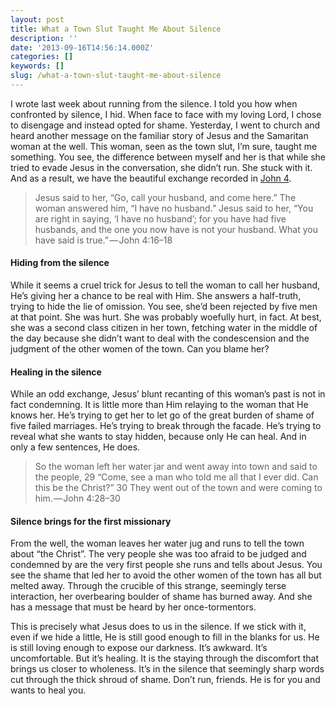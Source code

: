 ```yaml
---
layout: post
title: What a Town Slut Taught Me About Silence
description: ''
date: '2013-09-16T14:56:14.000Z'
categories: []
keywords: []
slug: /what-a-town-slut-taught-me-about-silence
---
```


I wrote last week about running from the silence. I told you how when confronted by silence, I hid. When face to face with my loving Lord, I chose to disengage and instead opted for shame. Yesterday, I went to church and heard another message on the familiar story of Jesus and the Samaritan woman at the well. This woman, seen as the town slut, I’m sure, taught me something. You see, the difference between myself and her is that while she tried to evade Jesus in the conversation, she didn’t run. She stuck with it. And as a result, we have the beautiful exchange recorded in [John 4](http://www.biblegateway.com/passage/?search=john%204:1-45&version=ESV).

> Jesus said to her, “Go, call your husband, and come here.” The woman answered him, “I have no husband.” Jesus said to her, “You are right in saying, ‘I have no husband’; for you have had five husbands, and the one you now have is not your husband. What you have said is true.” — John 4:16–18

#### Hiding from the silence

While it seems a cruel trick for Jesus to tell the woman to call her husband, He’s giving her a chance to be real with Him. She answers a half-truth, trying to hide the lie of omission. You see, she’d been rejected by five men at that point. She was hurt. She was probably woefully hurt, in fact. At best, she was a second class citizen in her town, fetching water in the middle of the day because she didn’t want to deal with the condescension and the judgment of the other women of the town. Can you blame her?

#### Healing in the silence

While an odd exchange, Jesus’ blunt recanting of this woman’s past is not in fact condemning. It is little more than Him relaying to the woman that He knows her. He’s trying to get her to let go of the great burden of shame of five failed marriages. He’s trying to break through the facade. He’s trying to reveal what she wants to stay hidden, because only He can heal. And in only a few sentences, He does.

> So the woman left her water jar and went away into town and said to the people, 29 “Come, see a man who told me all that I ever did. Can this be the Christ?” 30 They went out of the town and were coming to him. — John 4:28–30

#### Silence brings for the first missionary

From the well, the woman leaves her water jug and runs to tell the town about “the Christ”. The very people she was too afraid to be judged and condemned by are the very first people she runs and tells about Jesus. You see the shame that led her to avoid the other women of the town has all but melted away. Through the crucible of this strange, seemingly terse interaction, her overbearing boulder of shame has burned away. And she has a message that must be heard by her once-tormentors.

This is precisely what Jesus does to us in the silence. If we stick with it, even if we hide a little, He is still good enough to fill in the blanks for us. He is still loving enough to expose our darkness. It’s awkward. It’s uncomfortable. But it’s healing. It is the staying through the discomfort that brings us closer to wholeness. It’s in the silence that seemingly sharp words cut through the thick shroud of shame. Don’t run, friends. He is for you and wants to heal you.